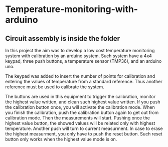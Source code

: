 # Temperature-monitoring-with-arduino
## Circuit assembly is inside the folder

In this project the aim was to develop a low cost temperature monitoring system with calibration by an arduino system. Such system have a 4x4 keypad, three push buttons, a temperature sensor (TMP36), and an arduino uno.

The keypad was added to insert the number of points for calibration and entering the values of temperature from a standard reference. Thus another reference must be used to calibrate the system.

The buttons are used in this equipment to trigger the calibration, monitor the highest value written, and clean such highest value written. If you push the calibration button once, you will activate the calibration mode. When you finish the calibration, push the calibration button again to get out from calibration mode. Then the measurements will start. Pushing once the highest value button, the showed values will be related only with highest temperature. Another push will turn to current measurment. In case to erase the highest measurment, you only have to push the reset button. Such reset button only works when the highest value mode is on.
